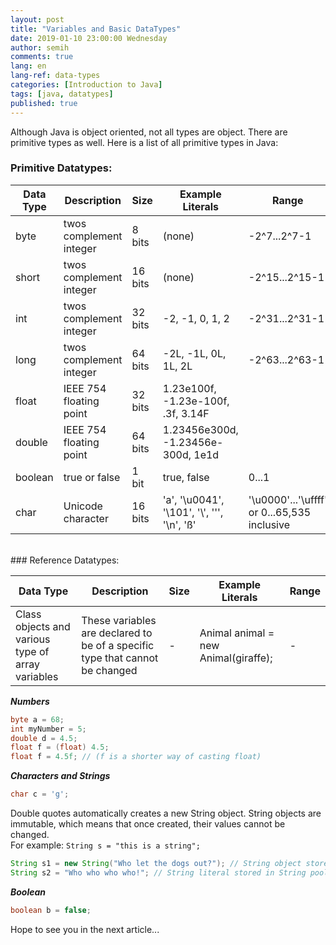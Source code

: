 ```yaml
---
layout: post
title: "Variables and Basic DataTypes"
date: 2019-01-10 23:00:00 Wednesday
author: semih
comments: true
lang: en
lang-ref: data-types
categories: [Introduction to Java]
tags: [java, datatypes]
published: true
---
```

Although Java is object oriented, not all types are object. There are primitive types as well. Here is a list of all primitive types in Java:
<br/>

### Primitive Datatypes:
<div class="datatable-begin"></div>

Data Type    | Description                           | Size | Example Literals | Range
------- | ------------------------------------- | -------- | ----------- | -----------
byte		| twos complement integer  | 8 bits   | (none) | -2^7...2^7-1
short		| twos complement integer  | 16 bits  | (none) | -2^15...2^15-1
int			| twos complement integer  | 32 bits  | -2, -1, 0, 1, 2 | -2^31...2^31-1
long		| twos complement integer  | 64 bits  | -2L, -1L, 0L, 1L, 2L | -2^63...2^63-1
float  	| IEEE 754 floating point  | 32 bits  | 1.23e100f, -1.23e-100f, .3f, 3.14F | 
double 	| IEEE 754 floating point  | 64 bits  | 1.23456e300d, -1.23456e-300d, 1e1d | 
boolean   | true or false            | 1 bit    | true, false | 0...1
char 		| Unicode character        | 16 bits  | 'a', '\u0041', '\101', '\\', '\'', '\n', 'ß' | '\u0000'...'\uffff' or 0...65,535 inclusive

<div class="datatable-end"></div>
<br/>
### Reference Datatypes:

Data Type    | Description                           | Size | Example Literals | Range
------- | ------------------------------------- | -------- | ----------- | -----------
Class objects and various type of array variables | These variables are declared to be of a specific type that cannot be changed | - | Animal animal = new Animal(giraffe); | -

_**Numbers**_

```java
byte a = 68;
int myNumber = 5;
double d = 4.5;
float f = (float) 4.5;
float f = 4.5f; // (f is a shorter way of casting float)
```

_**Characters and Strings**_

```java
char c = 'g';
```

Double quotes automatically creates a new String object.
String objects are immutable, which means that once created, their values cannot be changed.
<br/>For example: `String s = "this is a string";`


```java
String s1 = new String("Who let the dogs out?"); // String object stored in heap memory
String s2 = "Who who who who!";	// String literal stored in String pool
```

_**Boolean**_

```java
boolean b = false;
```

Hope to see you in the next article...